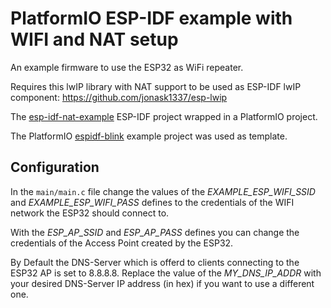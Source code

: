 # PlatformIO ESP-IDF example with WIFI and NAT setup
An example firmware to use the ESP32 as WiFi repeater.

Requires this lwIP library with NAT support to be used as ESP-IDF lwIP component: https://github.com/jonask1337/esp-lwip

The [esp-idf-nat-example](https://github.com/jonask1337/esp-idf-nat-example) ESP-IDF project wrapped in a PlatformIO project.

The PlatformIO [espidf-blink](https://github.com/platformio/platform-espressif32/tree/develop/examples/espidf-blink) example project was used as 
template. 

## Configuration

In the `main/main.c` file change the values of the *EXAMPLE_ESP_WIFI_SSID* and *EXAMPLE_ESP_WIFI_PASS* defines to the credentials
of the WIFI network the ESP32 should connect to.

With the *ESP_AP_SSID* and *ESP_AP_PASS* defines you can change the credentials of the Access Point created by the ESP32.

By Default the DNS-Server which is offerd to clients connecting to the ESP32 AP is set to 8.8.8.8.
Replace the value of the *MY_DNS_IP_ADDR* with your desired DNS-Server IP address (in hex) if you want to use a different one.
